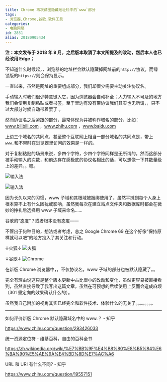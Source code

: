 ```yaml
---
title: Chrome 再次试图隐藏地址栏中的`www`部分
tags:
- 浏览器,Chrome,谷歌,软件工具
categories:
- 电脑网络
id: 2851
alias: 20180905434
---
```


**注：本文发布于 2018 年 9 月，之后版本取消了本文所提及的改动，然后本人也已经改用 Edge；**

不知道什么时候起，，浏览器的地址栏会默认隐藏掉网址前的`http://`协议，而绿锁版的`https://`则会保持显示。

一直以来，虽然是网址的重要组成部分，我们却很少需要主动关注协议名。

手动输入时我们很少特意键入它，因为浏览器会自动补全；人力输入不可及的地方我们会使用复制粘贴或者书签，至于里边有没有带协议我们其实也无所谓，，只不过大部分时候自动带着罢了 。

然而协议名之后紧跟的部分，最常体现为并被称作域名的部分，比如：www.bilibili.com ，www.zhihu.com ，www.baidu.com

上边三个域名的共同点，甚至整个互联网上相当一部分域名的共同点是，带上`www.`和不带时在浏览器里访问的效果是一样的。

对于复制粘贴的场景来说，多四个字符，少四个字符同样是无所谓的。然而这部分被手动输入的次数，和前边存在感极底的协议名相比的话，可以想像一下其数量级上的差异。。嗯。

![输入法](https://i.loli.net/2018/09/05/5b8f64641f72b.png)
<!-- ![001](https://i.loli.net/2021/02/06/HdwYocCEuseq9RM.png "001") -->

![输入法](https://i.loli.net/2018/09/05/5b8f3d652d3a0.png)
<!-- ![002](https://i.loli.net/2021/02/06/bn1WY8DsMVjqk3m.png "002") -->

因为长久以来的习惯，www 子域和其根域被捆绑使用了，虽然平摊到每个人身上根本算不上有什么困扰或影响，虽然我每次在建立站点文件夹和数据库时都会在微妙的挣扎后选择用 www 子域来命名……

谷歌的“态度”？或者根本没有态度——

不管出于何种目的，想法或者考虑，总之 Google Chrome 69 在这个好像“保持原样就可以吧”的地方投入了其关注和行动。

↓火狐↓
![火狐](https://i.loli.net/2018/09/05/5b8f36be0aabf.png)
<!-- ![003](https://i.loli.net/2021/02/06/3dIp5lcrKw4NFCf.png "003") -->
↓谷歌↓
![Chrome](https://i.loli.net/2018/09/05/5b8f370e8f44e.png)
<!-- ![004](https://i.loli.net/2021/02/06/hev8KTi51tqxoOw.png "004") -->

在新版 Chrome 浏览器中，，不仅协议名，www 子域的部分也被默认隐藏了。。

完全有理由说这只是整个版本更新中占比很小的改动和变化，虽然更容易被直接看到，虽然直接导致了我写出这篇文章，虽然在可预想的后续使用上反而会造成麻烦（301 重定向的效果确认什么的）。

虽然我自己附加的视角其实已经完全和软件技术、体验什么的无关了。。。。。。。。

------

如何评价新版 Chrome 默认隐藏域名中的 www.？ - 知乎

https://www.zhihu.com/question/293426033

统一资源定位符 - 维基百科，自由的百科全书

https://zh.wikipedia.org/wiki/%E7%BB%9F%E4%B8%80%E8%B5%84%E6%BA%90%E5%AE%9A%E4%BD%8D%E7%AC%A6

URL 和 URI 有什么不同? - 知乎

https://www.zhihu.com/question/19557151

<!--2851-->
